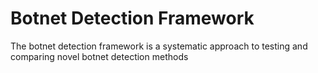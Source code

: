 # Botnet Detection Framework
The botnet detection framework is a systematic approach to testing and comparing novel botnet detection methods 
